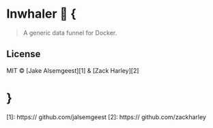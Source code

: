 # Inwhaler :dash: {
> A generic data funnel for Docker.

## License
MIT © [Jake Alsemgeest][1] & [Zack Harley][2]

# }

[1]: https:// github.com/jalsemgeest
[2]: https:// github.com/zackharley
